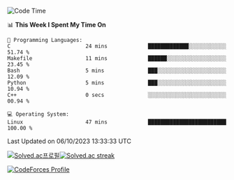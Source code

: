 
<!--START_SECTION:waka-->
![Code Time](http://img.shields.io/badge/Code%20Time-3%2C027%20hrs%209%20mins-blue)

📊 **This Week I Spent My Time On** 

```text
💬 Programming Languages: 
C                        24 mins             █████████████░░░░░░░░░░░░   51.74 % 
Makefile                 11 mins             ██████░░░░░░░░░░░░░░░░░░░   23.45 % 
Bash                     5 mins              ███░░░░░░░░░░░░░░░░░░░░░░   12.09 % 
Python                   5 mins              ███░░░░░░░░░░░░░░░░░░░░░░   10.94 % 
C++                      0 secs              ░░░░░░░░░░░░░░░░░░░░░░░░░   00.94 % 

💻 Operating System: 
Linux                    47 mins             █████████████████████████   100.00 % 
```


 Last Updated on 06/10/2023 13:33:33 UTC
<!--END_SECTION:waka-->


[![Solved.ac프로필](http://mazassumnida.wtf/api/generate_badge?boj=hckim96)](https://solved.ac/hckim96)[![Solved.ac streak](http://mazandi.herokuapp.com/api?handle=hckim96&theme=dark)](https://solved.ac/hckim96)


[![CodeForces Profile](https://cf.leed.at?id=hckim96)](https://codeforces.com/profile/hckim96)

